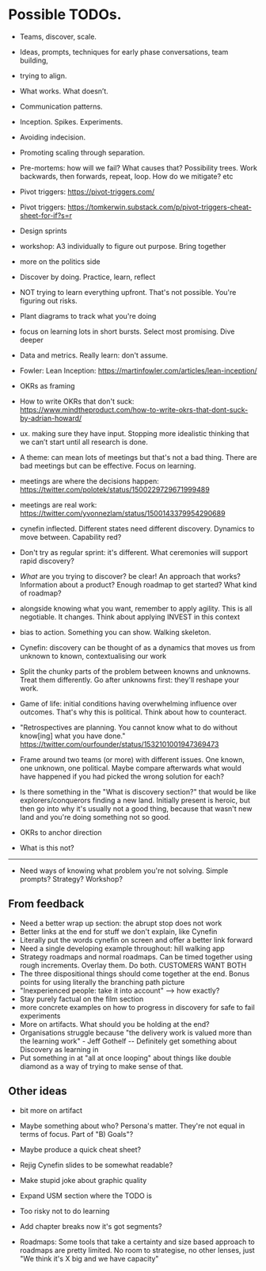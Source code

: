 # Possible TODOs.


* Teams, discover, scale.
* Ideas, prompts, techniques for early phase conversations, team building,
* trying to align.
* What works. What doesn’t. 
* Communication patterns.
* Inception. Spikes. Experiments.
* Avoiding indecision. 
* Promoting scaling through separation.
* Pre-mortems: how will  we fail? What causes that? Possibility trees. Work backwards, then forwards, repeat, loop. How do we mitigate? etc
* Pivot triggers: https://pivot-triggers.com/
* Pivot triggers: https://tomkerwin.substack.com/p/pivot-triggers-cheat-sheet-for-if?s=r
* Design sprints
* workshop: A3 individually to figure out purpose. Bring together
* more on the politics side
* Discover by doing. Practice, learn, reflect
* NOT trying to learn everything upfront. That's not possible. You're figuring out risks.
* Plant diagrams to track what you're doing
* focus on learning lots in short bursts. Select most promising. Dive deeper
* Data and metrics. Really learn: don't assume.
* Fowler: Lean Inception: https://martinfowler.com/articles/lean-inception/
* OKRs as framing
* How to write OKRs that don't suck: https://www.mindtheproduct.com/how-to-write-okrs-that-dont-suck-by-adrian-howard/
* ux. making sure they have input. Stopping more idealistic thinking that we can’t start until all research is done.
* A theme: can mean lots of meetings but that's not a bad thing. There are bad meetings but can be effective. Focus on learning.
* meetings are where the decisions happen: https://twitter.com/polotek/status/1500229729671999489
* meetings are real work: https://twitter.com/yvonnezlam/status/1500143379954290689
* cynefin inflected. Different states need different discovery. Dynamics to move between. Capability red?
* Don't try as regular sprint: it's different. What ceremonies will support rapid discovery?

* _What_ are you trying to discover? be clear! An approach that works? Information about a product? Enough roadmap to get started? What kind of roadmap?
  
* alongside knowing what you want, remember to apply agility. This is all negotiable. It changes. Think about applying INVEST in this context
* bias to action. Something you can show. Walking skeleton.
* Cynefin: discovery can be thought of as a dynamics that moves us from unknown to known, contextualising our work

* Split the chunky parts of the problem between knowns and unknowns. Treat them differently. Go after unknowns first: they'll reshape your work.
* Game of life: initial conditions having overwhelming influence over outcomes. That's why this is political. Think about how to counteract.
* "Retrospectives are planning. You cannot know what to do without know[ing] what you have done." https://twitter.com/ourfounder/status/1532101001947369473
* Frame around two teams (or more) with different issues. One known, one unknown, one political. Maybe compare afterwards what would have happened if you had picked the wrong solution for each?
* Is there something in the "What is discovery section?" that would be like explorers/conquerors finding a new land. Initially present is heroic, but then go into why it's usually not a good thing, because that wasn't new land and you're doing something not so good.
* OKRs to anchor direction
* What is this not?
---
* Need ways of knowing what problem you're not solving. Simple prompts? Strategy? Workshop?


## From feedback

* Need a better wrap up section: the abrupt stop does not work
* Better links at the end for stuff we don't explain, like Cynefin
* Literally put the words cynefin on screen and offer a better link forward
* Need a single developing example throughout: hill walking app
* Strategy roadmaps and normal roadmaps. Can be timed together using rough increments. Overlay them. Do both. CUSTOMERS WANT BOTH
* The three dispositional things should come together at the end. Bonus points for using literally the branching path picture
* "Inexperienced people: take it into account" --> how exactly?
* Stay purely factual on the film section
* more concrete examples on how to progress in discovery for safe to fail experiments
* More on artifacts. What should you be holding at the end?
* Organisations struggle because "the delivery work is valued more than the learning work" - Jeff Gothelf -- Definitely get something about Discovery as learning in
* Put something in at "all at once looping" about things like double diamond as a way of trying to make sense of that.



## Other ideas

* bit more on artifact
* Maybe something about who? Persona's matter. They're not equal in terms of focus. Part of "B) Goals"?
* Maybe produce a quick cheat sheet?
* Rejig Cynefin slides to be somewhat readable?
* Make stupid joke about graphic quality
* Expand USM section where the TODO is

* Too risky not to do learning
* Add chapter breaks now it's got segments?
* Roadmaps: Some tools that take a certainty and size based approach to roadmaps are pretty limited. No room to strategise, no other lenses, just "We think it's X big and we have capacity"